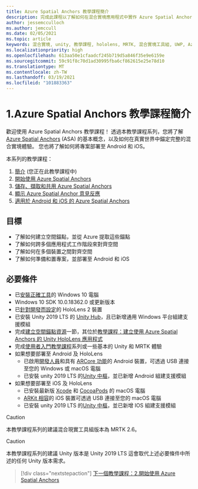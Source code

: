 ```yaml
---
title: Azure Spatial Anchors 教學課程簡介
description: 完成此課程以了解如何在混合實境應用程式中實作 Azure Spatial Anchors。
author: jessemcculloch
ms.author: jemccull
ms.date: 02/05/2021
ms.topic: article
keywords: 混合實境, unity, 教學課程, hololens, MRTK, 混合實境工具組, UWP, Azure 空間錨點, ios, android, Windows 10, ARCore, macOS, Android 建置支援, ARKit
ms.localizationpriority: high
ms.openlocfilehash: 613aa50e1cfaadcf245b719d5a846f35e9e6159e
ms.sourcegitcommit: 59c91f8c70d1ad30995fba6cf862615e25e78d10
ms.translationtype: MT
ms.contentlocale: zh-TW
ms.lasthandoff: 03/19/2021
ms.locfileid: "101883363"
---
```

# <a name="1-introduction-to-the-azure-spatial-anchors-tutorials"></a>1.Azure Spatial Anchors 教學課程簡介

歡迎使用 Azure Spatial Anchors 教學課程！ 透過本教學課程系列，您將了解 <a href="https://azure.microsoft.com/services/spatial-anchors" target="_blank">Azure Spatial Anchors</a> (ASA) 的基本概念，以及如何在真實世界中錨定完整的混合實境體驗。 您也將了解如何將專案部署至 Android 和 iOS。

本系列的教學課程：

1. [簡介](mr-learning-asa-01.md) (您正在此教學課程中)
2. [開始使用 Azure Spatial Anchors](mr-learning-asa-02.md)
3. [儲存、擷取和共用 Azure Spatial Anchors](mr-learning-asa-03.md)
4. [顯示 Azure Spatial Anchor 意見反應](mr-learning-asa-04.md)
5. [適用於 Android 和 iOS 的 Azure Spatial Anchors](mr-learning-asa-05.md)

## <a name="objectives"></a>目標

* 了解如何建立空間錨點，並從 Azure 提取這些錨點
* 了解如何跨多個應用程式工作階段來對齊空間
* 了解如何在多個裝置之間對齊空間
* 了解如何準備和置專案，並部署至 Android 和 iOS

## <a name="prerequisites"></a>必要條件

* 已[安裝正確工具](../../install-the-tools.md)的 Windows 10 電腦
* Windows 10 SDK 10.0.18362.0 或更新版本
* 已[針對開發而設定](../../platform-capabilities-and-apis/using-visual-studio.md#enabling-developer-mode)的 HoloLens 2 裝置
* 已安裝 Unity 2019 LTS 的 <a href="https://docs.unity3d.com/Manual/GettingStartedInstallingHub.html" target="_blank">Unity Hub</a>，且已新增通用 Windows 平台組建支援模組
* 完成[建立空間錨點資源](https://docs.microsoft.com/azure/spatial-anchors/quickstarts/get-started-unity-hololens#create-a-spatial-anchors-resource)一節，其位於[教學課程：建立使用 Azure Spatial Anchors 的 Unity HoloLens 應用程式](https://docs.microsoft.com/azure/spatial-anchors/quickstarts/get-started-unity-hololens)
* 完成[使用者入門教學課程](mr-learning-base-01.md)系列或一些基本的 Unity 和 MRTK 體驗
* 如果想要部署至 Android 及 HoloLens
  * 已啟用<a href="https://developer.android.com/studio/debug/dev-options" target="_blank">開發人員</a>和具有 <a href="https://developers.google.com/ar/discover/supported-devices" target="_blank">ARCore 功能</a>的 Android 裝置，可透過 USB 連接至您的 Windows 或 macOS 電腦
  * 已安裝 unity 2019 LTS 的<a href="https://docs.unity3d.com/Manual/GettingStartedInstallingHub.html" target="_blank">Unity 中樞</a>，並已新增 Android 組建支援模組
* 如果想要部署至 iOS 及 HoloLens
  * 已安裝最新版 <a href="https://geo.itunes.apple.com/us/app/xcode/id497799835?mt=12" target="_blank">Xcode</a> 和 <a href="https://cocoapods.org" target="_blank">CocoaPods</a> 的 macOS 電腦
  * <a href="https://developer.apple.com/documentation/arkit/verifying_device_support_and_user_permission" target="_blank">ARKit 相容</a>的 iOS 裝置可透過 USB 連接至您的 macOS 電腦
  * 已安裝 unity 2019 LTS 的<a href="https://docs.unity3d.com/Manual/GettingStartedInstallingHub.html" target="_blank">Unity 中樞</a>，並已新增 IOS 組建支援模組

> [!CAUTION]
> 本教學課程系列的建議混合現實工具組版本為 MRTK 2.6。

> [!CAUTION]
> 本教學課程系列的建議 Unity 版本是 Unity 2019 LTS 這會取代上述必要條件中所述的任何 Unity 版本需求。

> [!div class="nextstepaction"]
> [下一個教學課程：2.開始使用 Azure Spatial Anchors](mr-learning-asa-02.md)
